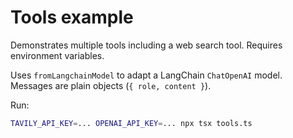 # Tools example

Demonstrates multiple tools including a web search tool. Requires environment variables.

Uses `fromLangchainModel` to adapt a LangChain `ChatOpenAI` model. Messages are plain objects (`{ role, content }`).

Run:

```sh
TAVILY_API_KEY=... OPENAI_API_KEY=... npx tsx tools.ts
```
